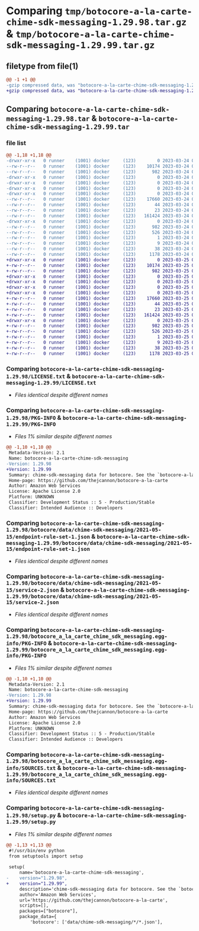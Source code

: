# Comparing `tmp/botocore-a-la-carte-chime-sdk-messaging-1.29.98.tar.gz` & `tmp/botocore-a-la-carte-chime-sdk-messaging-1.29.99.tar.gz`

## filetype from file(1)

```diff
@@ -1 +1 @@
-gzip compressed data, was "botocore-a-la-carte-chime-sdk-messaging-1.29.98.tar", last modified: Fri Mar 24 01:24:12 2023, max compression
+gzip compressed data, was "botocore-a-la-carte-chime-sdk-messaging-1.29.99.tar", last modified: Sat Mar 25 01:22:31 2023, max compression
```

## Comparing `botocore-a-la-carte-chime-sdk-messaging-1.29.98.tar` & `botocore-a-la-carte-chime-sdk-messaging-1.29.99.tar`

### file list

```diff
@@ -1,18 +1,18 @@
-drwxr-xr-x   0 runner    (1001) docker     (123)        0 2023-03-24 01:24:12.149872 botocore-a-la-carte-chime-sdk-messaging-1.29.98/
--rw-r--r--   0 runner    (1001) docker     (123)    10174 2023-03-24 01:24:11.000000 botocore-a-la-carte-chime-sdk-messaging-1.29.98/LICENSE.txt
--rw-r--r--   0 runner    (1001) docker     (123)      982 2023-03-24 01:24:12.149872 botocore-a-la-carte-chime-sdk-messaging-1.29.98/PKG-INFO
-drwxr-xr-x   0 runner    (1001) docker     (123)        0 2023-03-24 01:24:12.149872 botocore-a-la-carte-chime-sdk-messaging-1.29.98/botocore/
-drwxr-xr-x   0 runner    (1001) docker     (123)        0 2023-03-24 01:24:12.149872 botocore-a-la-carte-chime-sdk-messaging-1.29.98/botocore/data/
-drwxr-xr-x   0 runner    (1001) docker     (123)        0 2023-03-24 01:24:12.149872 botocore-a-la-carte-chime-sdk-messaging-1.29.98/botocore/data/chime-sdk-messaging/
-drwxr-xr-x   0 runner    (1001) docker     (123)        0 2023-03-24 01:24:12.149872 botocore-a-la-carte-chime-sdk-messaging-1.29.98/botocore/data/chime-sdk-messaging/2021-05-15/
--rw-r--r--   0 runner    (1001) docker     (123)    17660 2023-03-24 01:23:57.000000 botocore-a-la-carte-chime-sdk-messaging-1.29.98/botocore/data/chime-sdk-messaging/2021-05-15/endpoint-rule-set-1.json
--rw-r--r--   0 runner    (1001) docker     (123)       44 2023-03-24 01:23:57.000000 botocore-a-la-carte-chime-sdk-messaging-1.29.98/botocore/data/chime-sdk-messaging/2021-05-15/examples-1.json
--rw-r--r--   0 runner    (1001) docker     (123)       23 2023-03-24 01:23:57.000000 botocore-a-la-carte-chime-sdk-messaging-1.29.98/botocore/data/chime-sdk-messaging/2021-05-15/paginators-1.json
--rw-r--r--   0 runner    (1001) docker     (123)   161424 2023-03-24 01:23:57.000000 botocore-a-la-carte-chime-sdk-messaging-1.29.98/botocore/data/chime-sdk-messaging/2021-05-15/service-2.json
-drwxr-xr-x   0 runner    (1001) docker     (123)        0 2023-03-24 01:24:12.149872 botocore-a-la-carte-chime-sdk-messaging-1.29.98/botocore_a_la_carte_chime_sdk_messaging.egg-info/
--rw-r--r--   0 runner    (1001) docker     (123)      982 2023-03-24 01:24:12.000000 botocore-a-la-carte-chime-sdk-messaging-1.29.98/botocore_a_la_carte_chime_sdk_messaging.egg-info/PKG-INFO
--rw-r--r--   0 runner    (1001) docker     (123)      526 2023-03-24 01:24:12.000000 botocore-a-la-carte-chime-sdk-messaging-1.29.98/botocore_a_la_carte_chime_sdk_messaging.egg-info/SOURCES.txt
--rw-r--r--   0 runner    (1001) docker     (123)        1 2023-03-24 01:24:12.000000 botocore-a-la-carte-chime-sdk-messaging-1.29.98/botocore_a_la_carte_chime_sdk_messaging.egg-info/dependency_links.txt
--rw-r--r--   0 runner    (1001) docker     (123)        9 2023-03-24 01:24:12.000000 botocore-a-la-carte-chime-sdk-messaging-1.29.98/botocore_a_la_carte_chime_sdk_messaging.egg-info/top_level.txt
--rw-r--r--   0 runner    (1001) docker     (123)       38 2023-03-24 01:24:12.149872 botocore-a-la-carte-chime-sdk-messaging-1.29.98/setup.cfg
--rw-r--r--   0 runner    (1001) docker     (123)     1178 2023-03-24 01:24:11.000000 botocore-a-la-carte-chime-sdk-messaging-1.29.98/setup.py
+drwxr-xr-x   0 runner    (1001) docker     (123)        0 2023-03-25 01:22:31.654884 botocore-a-la-carte-chime-sdk-messaging-1.29.99/
+-rw-r--r--   0 runner    (1001) docker     (123)    10174 2023-03-25 01:22:31.000000 botocore-a-la-carte-chime-sdk-messaging-1.29.99/LICENSE.txt
+-rw-r--r--   0 runner    (1001) docker     (123)      982 2023-03-25 01:22:31.654884 botocore-a-la-carte-chime-sdk-messaging-1.29.99/PKG-INFO
+drwxr-xr-x   0 runner    (1001) docker     (123)        0 2023-03-25 01:22:31.654884 botocore-a-la-carte-chime-sdk-messaging-1.29.99/botocore/
+drwxr-xr-x   0 runner    (1001) docker     (123)        0 2023-03-25 01:22:31.654884 botocore-a-la-carte-chime-sdk-messaging-1.29.99/botocore/data/
+drwxr-xr-x   0 runner    (1001) docker     (123)        0 2023-03-25 01:22:31.654884 botocore-a-la-carte-chime-sdk-messaging-1.29.99/botocore/data/chime-sdk-messaging/
+drwxr-xr-x   0 runner    (1001) docker     (123)        0 2023-03-25 01:22:31.654884 botocore-a-la-carte-chime-sdk-messaging-1.29.99/botocore/data/chime-sdk-messaging/2021-05-15/
+-rw-r--r--   0 runner    (1001) docker     (123)    17660 2023-03-25 01:22:12.000000 botocore-a-la-carte-chime-sdk-messaging-1.29.99/botocore/data/chime-sdk-messaging/2021-05-15/endpoint-rule-set-1.json
+-rw-r--r--   0 runner    (1001) docker     (123)       44 2023-03-25 01:22:12.000000 botocore-a-la-carte-chime-sdk-messaging-1.29.99/botocore/data/chime-sdk-messaging/2021-05-15/examples-1.json
+-rw-r--r--   0 runner    (1001) docker     (123)       23 2023-03-25 01:22:12.000000 botocore-a-la-carte-chime-sdk-messaging-1.29.99/botocore/data/chime-sdk-messaging/2021-05-15/paginators-1.json
+-rw-r--r--   0 runner    (1001) docker     (123)   161424 2023-03-25 01:22:12.000000 botocore-a-la-carte-chime-sdk-messaging-1.29.99/botocore/data/chime-sdk-messaging/2021-05-15/service-2.json
+drwxr-xr-x   0 runner    (1001) docker     (123)        0 2023-03-25 01:22:31.654884 botocore-a-la-carte-chime-sdk-messaging-1.29.99/botocore_a_la_carte_chime_sdk_messaging.egg-info/
+-rw-r--r--   0 runner    (1001) docker     (123)      982 2023-03-25 01:22:31.000000 botocore-a-la-carte-chime-sdk-messaging-1.29.99/botocore_a_la_carte_chime_sdk_messaging.egg-info/PKG-INFO
+-rw-r--r--   0 runner    (1001) docker     (123)      526 2023-03-25 01:22:31.000000 botocore-a-la-carte-chime-sdk-messaging-1.29.99/botocore_a_la_carte_chime_sdk_messaging.egg-info/SOURCES.txt
+-rw-r--r--   0 runner    (1001) docker     (123)        1 2023-03-25 01:22:31.000000 botocore-a-la-carte-chime-sdk-messaging-1.29.99/botocore_a_la_carte_chime_sdk_messaging.egg-info/dependency_links.txt
+-rw-r--r--   0 runner    (1001) docker     (123)        9 2023-03-25 01:22:31.000000 botocore-a-la-carte-chime-sdk-messaging-1.29.99/botocore_a_la_carte_chime_sdk_messaging.egg-info/top_level.txt
+-rw-r--r--   0 runner    (1001) docker     (123)       38 2023-03-25 01:22:31.654884 botocore-a-la-carte-chime-sdk-messaging-1.29.99/setup.cfg
+-rw-r--r--   0 runner    (1001) docker     (123)     1178 2023-03-25 01:22:31.000000 botocore-a-la-carte-chime-sdk-messaging-1.29.99/setup.py
```

### Comparing `botocore-a-la-carte-chime-sdk-messaging-1.29.98/LICENSE.txt` & `botocore-a-la-carte-chime-sdk-messaging-1.29.99/LICENSE.txt`

 * *Files identical despite different names*

### Comparing `botocore-a-la-carte-chime-sdk-messaging-1.29.98/PKG-INFO` & `botocore-a-la-carte-chime-sdk-messaging-1.29.99/PKG-INFO`

 * *Files 1% similar despite different names*

```diff
@@ -1,10 +1,10 @@
 Metadata-Version: 2.1
 Name: botocore-a-la-carte-chime-sdk-messaging
-Version: 1.29.98
+Version: 1.29.99
 Summary: chime-sdk-messaging data for botocore. See the `botocore-a-la-carte` package for more info.
 Home-page: https://github.com/thejcannon/botocore-a-la-carte
 Author: Amazon Web Services
 License: Apache License 2.0
 Platform: UNKNOWN
 Classifier: Development Status :: 5 - Production/Stable
 Classifier: Intended Audience :: Developers
```

### Comparing `botocore-a-la-carte-chime-sdk-messaging-1.29.98/botocore/data/chime-sdk-messaging/2021-05-15/endpoint-rule-set-1.json` & `botocore-a-la-carte-chime-sdk-messaging-1.29.99/botocore/data/chime-sdk-messaging/2021-05-15/endpoint-rule-set-1.json`

 * *Files identical despite different names*

### Comparing `botocore-a-la-carte-chime-sdk-messaging-1.29.98/botocore/data/chime-sdk-messaging/2021-05-15/service-2.json` & `botocore-a-la-carte-chime-sdk-messaging-1.29.99/botocore/data/chime-sdk-messaging/2021-05-15/service-2.json`

 * *Files identical despite different names*

### Comparing `botocore-a-la-carte-chime-sdk-messaging-1.29.98/botocore_a_la_carte_chime_sdk_messaging.egg-info/PKG-INFO` & `botocore-a-la-carte-chime-sdk-messaging-1.29.99/botocore_a_la_carte_chime_sdk_messaging.egg-info/PKG-INFO`

 * *Files 1% similar despite different names*

```diff
@@ -1,10 +1,10 @@
 Metadata-Version: 2.1
 Name: botocore-a-la-carte-chime-sdk-messaging
-Version: 1.29.98
+Version: 1.29.99
 Summary: chime-sdk-messaging data for botocore. See the `botocore-a-la-carte` package for more info.
 Home-page: https://github.com/thejcannon/botocore-a-la-carte
 Author: Amazon Web Services
 License: Apache License 2.0
 Platform: UNKNOWN
 Classifier: Development Status :: 5 - Production/Stable
 Classifier: Intended Audience :: Developers
```

### Comparing `botocore-a-la-carte-chime-sdk-messaging-1.29.98/botocore_a_la_carte_chime_sdk_messaging.egg-info/SOURCES.txt` & `botocore-a-la-carte-chime-sdk-messaging-1.29.99/botocore_a_la_carte_chime_sdk_messaging.egg-info/SOURCES.txt`

 * *Files identical despite different names*

### Comparing `botocore-a-la-carte-chime-sdk-messaging-1.29.98/setup.py` & `botocore-a-la-carte-chime-sdk-messaging-1.29.99/setup.py`

 * *Files 1% similar despite different names*

```diff
@@ -1,13 +1,13 @@
 #!/usr/bin/env python
 from setuptools import setup
 
 setup(
     name='botocore-a-la-carte-chime-sdk-messaging',
-    version="1.29.98",
+    version="1.29.99",
     description='chime-sdk-messaging data for botocore. See the `botocore-a-la-carte` package for more info.',
     author='Amazon Web Services',
     url='https://github.com/thejcannon/botocore-a-la-carte',
     scripts=[],
     packages=["botocore"],
     package_data={
         'botocore': ['data/chime-sdk-messaging/*/*.json'],
```


